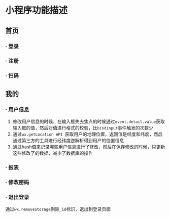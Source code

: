# 小程序功能描述

## 首页

### · 登录

### · 注册

### · 扫码

## 我的

### · 用户信息

1. 修改用户信息的时候，在输入框失去焦点的时候通过`event.detail.value`获取输入框的值，然后对值进行格式的校验，比`bindinput`事件触发的次数少
2. 通过`wx.getLocation API `获取用户的地理位置，返回值是经度和纬度，然后通过第三方的工具进行经纬度逆解析得到用户的位置信息 
3. 通过hash值来记录哪些用户信息进行了修改，然后在保存修改的时候，只更新这些修改了的数据，减少了数据库的操作

### · 报表

### · 修改密码

### · 退出登录

通过`wx.removeStorage`删除`_id`标识，退出到登录页面